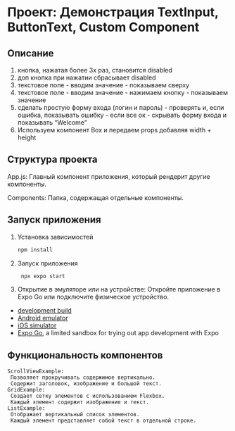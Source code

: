 # Проект: Демонстрация TextInput, ButtonText, Custom Component

## Описание

1) кнопка, нажатая более 3х раз,
   становится disabled
2) доп кнопка при нажатии сбрасывает
   disabled
3) текстовое поле - вводим значение -
      показываем сверху
4) текстовое поле - вводим значение -
   нажимаем кнопку - показываем
   значение
5) сделать простую форму входа (логин и
   пароль) - проверять и, если ошибка,
   показывать ошибку - если все ок -
   скрывать форму входа и показывать
   “Welcome”
6) Используем компонент Box и передаем props добавляя
   width + height

## Структура проекта

App.js: Главный компонент приложения, который рендерит другие компоненты.

Сomponents: Папка, содержащая отдельные компоненты.


## Запуск приложения

1. Установка зависимостей

   ```bash
   npm install
   ```

2. Запуск приложения

   ```bash
    npx expo start
   ```
3. Открытие в эмуляторе или на устройстве: Откройте приложение в Expo Go или подключите физическое устройство.

- [development build](https://docs.expo.dev/develop/development-builds/introduction/)
- [Android emulator](https://docs.expo.dev/workflow/android-studio-emulator/)
- [iOS simulator](https://docs.expo.dev/workflow/ios-simulator/)
- [Expo Go](https://expo.dev/go), a limited sandbox for trying out app development with Expo

## Функциональность компонентов

```
ScrollViewExample:
 Позволяет прокручивать содержимое вертикально.
 Содержит заголовок, изображение и большой текст.
GridExample:
 Создает сетку элементов с использованием Flexbox.
 Каждый элемент содержит изображение и текст.
ListExample:
 Отображает вертикальный список элементов.
 Каждый элемент представляет собой текст в отдельной строке.
```


